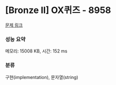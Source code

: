 # [Bronze II] OX퀴즈 - 8958 

[문제 링크](https://www.acmicpc.net/problem/8958) 

### 성능 요약

메모리: 15008 KB, 시간: 152 ms

### 분류

구현(implementation), 문자열(string)

